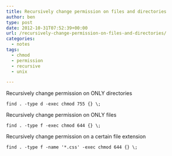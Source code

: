 ```yaml
---
title: Recursively change permission on files and directories
author: ben
type: post
date: 2012-10-31T07:52:39+00:00
url: /recursively-change-permission-on-files-and-directories/
categories:
  - notes
tags:
  - chmod
  - permission
  - recursive
  - unix

---
```

Recursively change permission on ONLY directories

```shell
find . -type d -exec chmod 755 {} \;
```

Recursively change permission on ONLY files

```shell
find . -type f -exec chmod 644 {} \;
```

Recursively change permission on a certain file extension

```shell
find . -type f -name '*.css' -exec chmod 644 {} \;
```